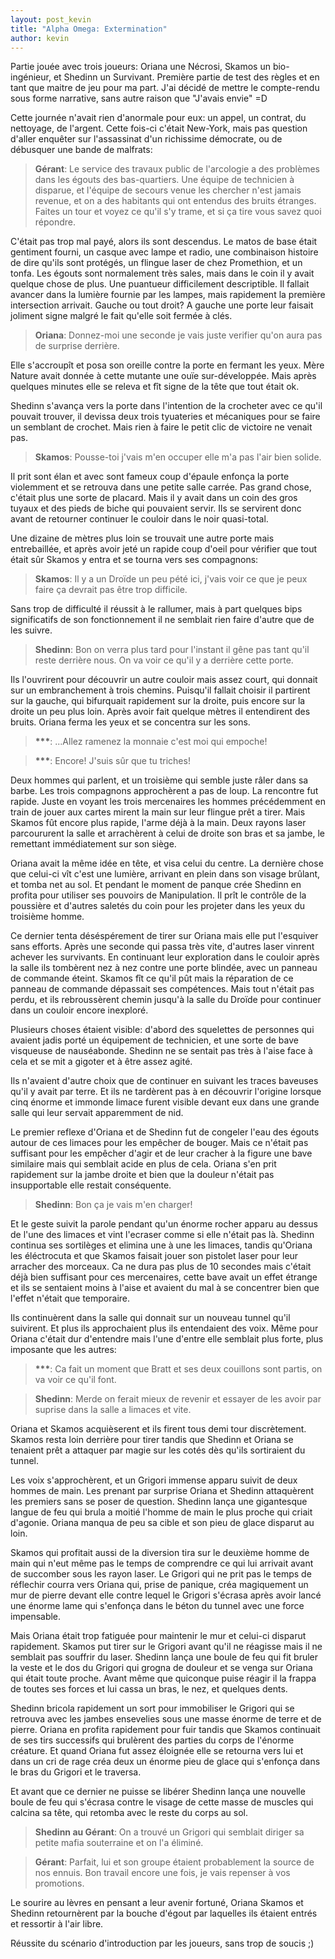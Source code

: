 ```yaml
---
layout: post_kevin
title: "Alpha Omega: Extermination"
author: kevin
---
```


Partie jouée avec trois joueurs: Oriana une Nécrosi, Skamos un bio-ingénieur, et Shedinn un Survivant. Première partie de test des règles et en tant que maitre de jeu pour ma part. J'ai décidé de mettre le compte-rendu sous forme narrative, sans autre raison que "J'avais envie" =D

<!--break-->

Cette journée n'avait rien d'anormale pour eux: un appel, un contrat, du nettoyage, de l'argent. Cette fois-ci c'était New-York, mais pas question d'aller enquêter sur l'assassinat d'un richissime démocrate, ou de débusquer une bande de malfrats:

> **Gérant**: Le service des travaux public de l'arcologie a des problèmes dans les égouts des bas-quartiers. Une équipe de technicien à disparue, et l'équipe de secours venue les chercher n'est jamais revenue, et on a des habitants qui ont entendus des bruits étranges. Faites un tour et voyez ce qu'il s'y trame, et si ça tire vous savez quoi répondre.

C'était pas trop mal payé, alors ils sont descendus. Le matos de base était gentiment fourni, un casque avec lampe et radio, une combinaison histoire de dire qu'ils sont protégés, un flingue laser de chez Promethion, et un tonfa. Les égouts sont normalement très sales, mais dans le coin il y avait quelque chose de plus. Une puantueur difficilement descriptible. Il fallait avancer dans la lumière fournie par les lampes, mais rapidement la première intersection arrivait. Gauche ou tout droit? A gauche une porte leur faisait joliment signe malgré le fait qu'elle soit fermée à clés.

> **Oriana**: Donnez-moi une seconde je vais juste verifier qu'on aura pas de surprise derrière.

Elle s'accroupît et posa son oreille contre la porte en fermant les yeux. Mère Nature avait donnée à cette mutante une ouïe sur-développée. Mais après quelques minutes elle se releva et fît signe de la tête que tout était ok.

Shedinn s'avança vers la porte dans l'intention de la crocheter avec ce qu'il pouvait trouver, il devissa deux trois tyuateries et mécaniques pour se faire un semblant de crochet. Mais rien à faire le petit clic de victoire ne venait pas.

> **Skamos**: Pousse-toi j'vais m'en occuper elle m'a pas l'air bien solide.

Il prit sont élan et avec sont fameux coup d'épaule enfonça la porte violemment et se retrouva dans une petite salle carrée. Pas grand chose, c'était plus une sorte de placard. Mais il y avait dans un coin des gros tuyaux et des pieds de biche qui pouvaient servir. Ils se servirent donc avant de retourner continuer le couloir dans le noir quasi-total.

Une dizaine de mètres plus loin se trouvait une autre porte mais entrebaillée, et après avoir jeté un rapide coup d'oeil pour vérifier que tout était sûr Skamos y entra et se tourna vers ses compagnons:

> **Skamos**: Il y a un Droïde un peu pété ici, j'vais voir ce que je peux faire ça devrait pas être trop difficile.

Sans trop de difficulté il réussit à le rallumer, mais à part quelques bips significatifs de son fonctionnement il ne semblait rien faire d'autre que de les suivre.

> **Shedinn**: Bon on verra plus tard pour l'instant il gêne pas tant qu'il reste derrière nous. On va voir ce qu'il y a derrière cette porte.

Ils l'ouvrirent pour découvrir un autre couloir mais assez court, qui donnait sur un embranchement à trois chemins. Puisqu'il fallait choisir il partirent sur la gauche, qui bifurquait rapidement sur la droite, puis encore sur la droite un peu plus loin. Après avoir fait quelque mètres il entendirent des bruits. Oriana ferma les yeux et se concentra sur les sons.

> **\*\*\***: ...Allez ramenez la monnaie c'est moi qui empoche!

> **\*\*\***: Encore! J'suis sûr que tu triches!

Deux hommes qui parlent, et un troisième qui semble juste râler dans sa barbe. Les trois compagnons approchèrent a pas de loup. La rencontre fut rapide. Juste en voyant les trois mercenaires les hommes précédemment en train de jouer aux cartes mirent la main sur leur flingue prêt a tirer. Mais Skamos fût encore plus rapide, l'arme déjà à la main. Deux rayons laser parcoururent la salle et arrachèrent à celui de droite son bras et sa jambe, le remettant immédiatement sur son siège.

Oriana avait la même idée en tête, et visa celui du centre. La dernière chose que celui-ci vît c'est une lumière, arrivant en plein dans son visage brûlant, et tomba net au sol. Et pendant le moment de panque crée Shedinn en profita pour utiliser ses pouvoirs de Manipulation. Il prît le contrôle de la poussière et d'autres saletés du coin pour les projeter dans les yeux du troisième homme.

Ce dernier tenta déséspérement de tirer sur Oriana mais elle put l'esquiver sans efforts. Après une seconde qui passa très vite, d'autres laser vinrent achever les survivants. En continuant leur exploration dans le couloir après la salle ils tombèrent nez à nez contre une porte blindée, avec un panneau de commande éteint. Skamos fît ce qu'il pût mais la réparation de ce panneau de commande dépassait ses compétences. Mais tout n'était pas perdu, et ils rebroussèrent chemin jusqu'à la salle du Droïde pour continuer dans un couloir encore inexploré.

Plusieurs choses étaient visible: d'abord des squelettes de personnes qui avaient jadis porté un équipement de technicien, et une sorte de bave visqueuse de nauséabonde. Shedinn ne se sentait pas très à l'aise face à cela et se mit a gigoter et à être assez agité.

Ils n'avaient d'autre choix que de continuer en suivant les traces baveuses qu'il y avait par terre. Et ils ne tardèrent pas à en découvrir l'origine lorsque cinq énorme et immonde limace furent visible devant eux dans une grande salle qui leur servait apparemment de nid.

Le premier reflexe d'Oriana et de Shedinn fut de congeler l'eau des égouts autour de ces limaces pour les empêcher de bouger. Mais ce n'était pas suffisant pour les empêcher d'agir et de leur cracher à la figure une bave similaire mais qui semblait acide en plus de cela. Oriana s'en prit rapidement sur la jambe droite et bien que la douleur n'était pas insupportable elle restait conséquente.

> **Shedinn**: Bon ça je vais m'en charger!

Et le geste suivit la parole pendant qu'un énorme rocher apparu au dessus de l'une des limaces et vint l'ecraser comme si elle n'était pas là. Shedinn continua ses sortilèges et elimina une à une les limaces, tandis qu'Oriana les éléctrocuta et que Skamos faisait jouer son pistolet laser pour leur arracher des morceaux. Ca ne dura pas plus de 10 secondes mais c'était déjà bien suffisant pour ces mercenaires, cette bave avait un effet étrange et ils se sentaient moins à l'aise et avaient du mal à se concentrer bien que l'effet n'était que temporaire.

Ils continuèrent dans la salle qui donnait sur un nouveau tunnel qu'il suivirent. Et plus ils approchaient plus ils entendaient des voix. Même pour Oriana c'était dur d'entendre mais l'une d'entre elle semblait plus forte, plus imposante que les autres:

> **\*\*\***: Ca fait un moment que Bratt et ses deux couillons sont partis, on va voir ce qu'il font.

> **Shedinn**: Merde on ferait mieux de revenir et essayer de les avoir par suprise dans la salle a limaces et vite.

Oriana et Skamos acquièserent et ils firent tous demi tour discrètement. Skamos resta loin derrière pour tirer tandis que Shedinn et Oriana se tenaient prêt a attaquer par magie sur les cotés dès qu'ils sortiraient du tunnel.

Les voix s'approchèrent, et un Grigori immense apparu suivit de deux hommes de main. Les prenant par surprise Oriana et Shedinn attaquèrent les premiers sans se poser de question. Shedinn lança une gigantesque langue de feu qui brula a moitié l'homme de main le plus proche qui criait d'agonie. Oriana manqua de peu sa cible et son pieu de glace disparut au loin.

Skamos qui profitait aussi de la diversion tira sur le deuxième homme de main qui n'eut même pas le temps de comprendre ce qui lui arrivait avant de succomber sous les rayon laser. Le Grigori qui ne prit pas le temps de réflechir courra vers Oriana qui, prise de panique, créa magiquement un mur de pierre devant elle contre lequel le Grigori s'écrasa après avoir lancé une énorme lame qui s'enfonça dans le béton du tunnel avec une force impensable.

Mais Oriana était trop fatiguée pour maintenir le mur et celui-ci disparut rapidement. Skamos put tirer sur le Grigori avant qu'il ne réagisse mais il ne semblait pas souffrir du laser. Shedinn lança une boule de feu qui fit bruler la veste et le dos du Grigori qui grogna de douleur et se venga sur Oriana qui était toute proche. Avant même que quiconque puise réagir il la frappa de toutes ses forces et lui cassa un bras, le nez, et quelques dents.

Shedinn bricola rapidement un sort pour immobiliser le Grigori qui se retrouva avec les jambes ensevelies sous une masse énorme de terre et de pierre. Oriana en profita rapidement pour fuir tandis que Skamos continuait de ses tirs successifs qui brulèrent des parties du corps de l'énorme créature. Et quand Oriana fut assez éloignée elle se retourna vers lui et dans un cri de rage créa deux un énorme pieu de glace qui s'enfonça dans le bras du Grigori et le traversa.

Et avant que ce dernier ne puisse se libérer Shedinn lança une nouvelle boule de feu qui s'écrasa contre le visage de cette masse de muscles qui calcina sa tête, qui retomba avec le reste du corps au sol.

> **Shedinn au Gérant**: On a trouvé un Grigori qui semblait diriger sa petite mafia souterraine et on l'a éliminé.

> **Gérant**: Parfait, lui et son groupe étaient probablement la source de nos ennuis. Bon travail encore une fois, je vais repenser à vos promotions.

Le sourire au lèvres en pensant a leur avenir fortuné, Oriana Skamos et Shedinn retournèrent par la bouche d'égout par laquelles ils étaient entrés et ressortir à l'air libre.

Réussite du scénario d'introduction par les joueurs, sans trop de soucis ;)
